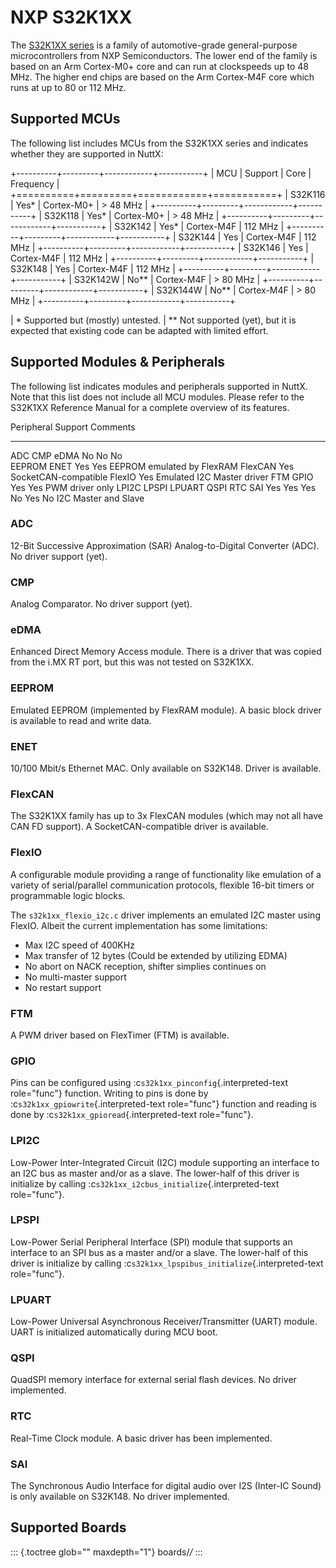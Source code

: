 NXP S32K1XX
===========

The [S32K1XX
series](https://www.nxp.com/products/processors-and-microcontrollers/s32-automotive-platform/s32k-general-purpose-mcus/s32k1-microcontrollers-for-general-purpose:S32K1)
is a family of automotive-grade general-purpose microcontrollers from
NXP Semiconductors. The lower end of the family is based on an Arm
Cortex-M0+ core and can run at clockspeeds up to 48 MHz. The higher end
chips are based on the Arm Cortex-M4F core which runs at up to 80 or 112
MHz.

Supported MCUs
--------------

The following list includes MCUs from the S32K1XX series and indicates
whether they are supported in NuttX:

+----------+---------+------------+-----------+
| MCU      | Support | Core       | Frequency |
+==========+=========+============+===========+
| S32K116  | Yes\*   | Cortex-M0+ | > 48 MHz  |
+----------+---------+------------+-----------+
| S32K118  | Yes\*   | Cortex-M0+ | > 48 MHz  |
+----------+---------+------------+-----------+
| S32K142  | Yes\*   | Cortex-M4F | 112 MHz   |
+----------+---------+------------+-----------+
| S32K144  | Yes     | Cortex-M4F | 112 MHz   |
+----------+---------+------------+-----------+
| S32K146  | Yes     | Cortex-M4F | 112 MHz   |
+----------+---------+------------+-----------+
| S32K148  | Yes     | Cortex-M4F | 112 MHz   |
+----------+---------+------------+-----------+
| S32K142W | No\*\*  | Cortex-M4F | > 80 MHz  |
+----------+---------+------------+-----------+
| S32K144W | No\*\*  | Cortex-M4F | > 80 MHz  |
+----------+---------+------------+-----------+

| \* Supported but (mostly) untested.
| \*\* Not supported (yet), but it is expected that existing code can be
  adapted with limited effort.

Supported Modules & Peripherals
-------------------------------

The following list indicates modules and peripherals supported in NuttX.
Note that this list does not include all MCU modules. Please refer to
the S32K1XX Reference Manual for a complete overview of its features.

  Peripheral                        Support                 Comments
  --------------------------------- ----------------------- ----------------------------
  ADC CMP eDMA                      No No No                
  EEPROM ENET                       Yes Yes                 EEPROM emulated by FlexRAM
  FlexCAN                           Yes                     SocketCAN-compatible
  FlexIO                            Yes                     Emulated I2C Master driver
  FTM GPIO                          Yes Yes                 PWM driver only
  LPI2C LPSPI LPUART QSPI RTC SAI   Yes Yes Yes No Yes No   I2C Master and Slave

### ADC

12-Bit Successive Approximation (SAR) Analog-to-Digital Converter (ADC).
No driver support (yet).

### CMP

Analog Comparator. No driver support (yet).

### eDMA

Enhanced Direct Memory Access module. There is a driver that was copied
from the i.MX RT port, but this was not tested on S32K1XX.

### EEPROM

Emulated EEPROM (implemented by FlexRAM module). A basic block driver is
available to read and write data.

### ENET

10/100 Mbit/s Ethernet MAC. Only available on S32K148. Driver is
available.

### FlexCAN

The S32K1XX family has up to 3x FlexCAN modules (which may not all have
CAN FD support). A SocketCAN-compatible driver is available.

### FlexIO

A configurable module providing a range of functionality like emulation
of a variety of serial/parallel communication protocols, flexible 16-bit
timers or programmable logic blocks.

The `s32k1xx_flexio_i2c.c` driver implements an emulated I2C master
using FlexIO. Albeit the current implementation has some limitations:

-   Max I2C speed of 400KHz
-   Max transfer of 12 bytes (Could be extended by utilizing EDMA)
-   No abort on NACK reception, shifter simplies continues on
-   No multi-master support
-   No restart support

### FTM

A PWM driver based on FlexTimer (FTM) is available.

### GPIO

Pins can be configured using :c`s32k1xx_pinconfig`{.interpreted-text
role="func"} function. Writing to pins is done by
:c`s32k1xx_gpiowrite`{.interpreted-text role="func"} function and
reading is done by :c`s32k1xx_gpioread`{.interpreted-text role="func"}.

### LPI2C

Low-Power Inter-Integrated Circuit (I2C) module supporting an interface
to an I2C bus as master and/or as a slave. The lower-half of this driver
is initialize by calling :c`s32k1xx_i2cbus_initialize`{.interpreted-text
role="func"}.

### LPSPI

Low-Power Serial Peripheral Interface (SPI) module that supports an
interface to an SPI bus as a master and/or a slave. The lower-half of
this driver is initialize by calling
:c`s32k1xx_lpspibus_initialize`{.interpreted-text role="func"}.

### LPUART

Low-Power Universal Asynchronous Receiver/Transmitter (UART) module.
UART is initialized automatically during MCU boot.

### QSPI

QuadSPI memory interface for external serial flash devices. No driver
implemented.

### RTC

Real-Time Clock module. A basic driver has been implemented.

### SAI

The Synchronous Audio Interface for digital audio over I2S (Inter-IC
Sound) is only available on S32K148. No driver implemented.

Supported Boards
----------------

::: {.toctree glob="" maxdepth="1"}
boards/*/*
:::

